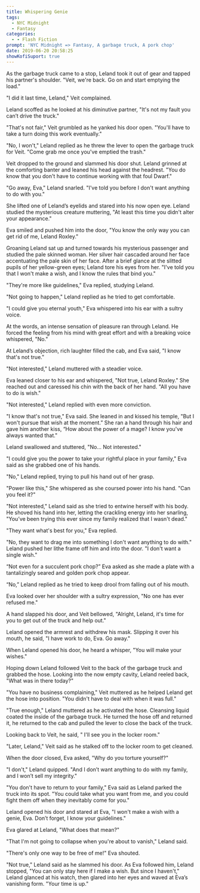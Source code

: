 ```yaml
---
title: Whispering Genie
tags:
  - NYC Midnight
  - Fantasy
categories:
  - - Flash Fiction
prompt: 'NYC Midnight => Fantasy, A garbage truck, A pork chop'
date: 2019-06-20 20:58:25
showKofiSuport: true
---
```


As the garbage truck came to a stop, Leland took it out of gear and tapped his partner's shoulder. "Veit, we're back. Go on and start emptying the load."

"I did it last time, Leland," Veit complained.

Leland scoffed as he looked at his diminutive partner, "It's not my fault you can’t drive the truck."

"That's not fair," Veit grumbled as he yanked his door open. "You'll have to take a turn doing this work eventually."

"No, I won't," Leland replied as he threw the lever to open the garbage truck for Veit. "Come grab me once you've emptied the trash.<!-- more -->"

Veit dropped to the ground and slammed his door shut. Leland grinned at the comforting banter and leaned his head against the headrest. "You do know that you don't have to continue working with that foul Dwarf."

"Go away, Eva," Leland snarled. "I've told you before I don't want anything to do with you."

She lifted one of Leland’s eyelids and stared into his now open eye. Leland studied the mysterious creature muttering, "At least this time you didn't alter your appearance."

Eva smiled and pushed him into the door, "You know the only way you can get rid of me, Leland Roxley."

Groaning Leland sat up and turned towards his mysterious passenger and studied the pale skinned woman. Her silver hair cascaded around her face accentuating the pale skin of her face.  After a brief glance at the slitted pupils of her yellow-green eyes; Leland tore his eyes from her.  "I've told you that I won't make a wish, and I know the rules that bind you."

"They're more like guidelines," Eva replied, studying Leland.

"Not going to happen," Leland replied as he tried to get comfortable.

"I could give you eternal youth," Eva whispered into his ear with a sultry voice.

At the words, an intense sensation of pleasure ran through Leland. He forced the feeling from his mind with great effort and with a breaking voice whispered, "No."

At Leland’s objection, rich laughter filled the cab, and Eva said, "I know that's not true."

"Not interested," Leland muttered with a steadier voice.

Eva leaned closer to his ear and whispered, "Not true, Leland Roxley." She reached out and caressed his chin with the back of her hand. "All you have to do is wish."

"Not interested," Leland replied with even more conviction.

"I know that's not true," Eva said. She leaned in and kissed his temple, "But I won't pursue that wish at the moment.”  She ran a hand through his hair and gave him another kiss, “How about the power of a mage? I know you've always wanted that."

Leland swallowed and stuttered, "No... Not interested."

"I could give you the power to take your rightful place in your family," Eva said as she grabbed one of his hands.

"No," Leland replied, trying to pull his hand out of her grasp.

"Power like this," She whispered as she coursed power into his hand. "Can you feel it?"

"Not interested," Leland said as she tried to entwine herself with his body. He shoved his hand into her, letting the crackling energy into her snarling, "You’ve been trying this ever since my family realized that I wasn't dead."

"They want what's best for you," Eva replied.

"No, they want to drag me into something I don't want anything to do with." Leland pushed her lithe frame off him and into the door. "I don't want a single wish."

“Not even for a succulent pork chop?” Eva asked as she made a plate with a tantalizingly seared and golden pork chop appear.

“No,” Leland replied as he tried to keep drool from falling out of his mouth.

Eva looked over her shoulder with a sultry expression, "No one has ever refused me."

A hand slapped his door, and Veit bellowed, "Alright, Leland, it's time for you to get out of the truck and help out."

Leland opened the armrest and withdrew his mask. Slipping it over his mouth, he said, "I have work to do, Eva.  Go away."

When Leland opened his door, he heard a whisper, "You will make your wishes."

Hoping down Leland followed Veit to the back of the garbage truck and grabbed the hose. Looking into the now empty cavity, Leland reeled back, "What was in there today?"

"You have no business complaining," Veit muttered as he helped Leland get the hose into position. "You didn't have to deal with when it was full."

"True enough," Leland muttered as he activated the hose. Cleansing liquid coated the inside of the garbage truck. He turned the hose off and returned it, he returned to the cab and pulled the lever to close the back of the truck.

Looking back to Veit, he said, " I'll see you in the locker room."

"Later, Leland," Veit said as he stalked off to the locker room to get cleaned.

When the door closed, Eva asked, "Why do you torture yourself?"

"I don't," Leland quipped. "And I don’t want anything to do with my family, and I won’t sell my integrity."

"You don't have to return to your family," Eva said as Leland parked the truck into its spot. "You could take what you want from me, and you could fight them off when they inevitably come for you."

Leland opened his door and stared at Eva, "I won't make a wish with a genie, Eva.  Don’t forget, I know your guidelines."

Eva glared at Leland, "What does that mean?"

"That I'm not going to collapse when you're about to vanish," Leland said.

"There's only one way to be free of me!" Eva shouted.

"Not true," Leland said as he slammed his door. As Eva followed him, Leland stopped, "You can only stay here if I make a wish. But since I haven't," Leland glanced at his watch, then glared into her eyes and waved at Eva’s vanishing form. "Your time is up."